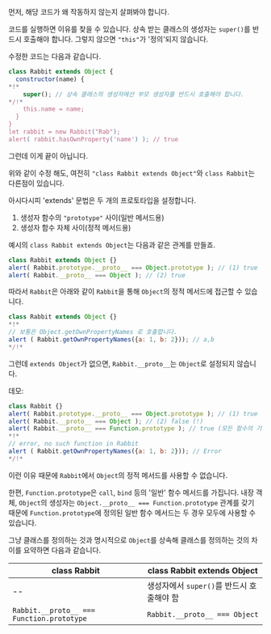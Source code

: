 먼저, 해당 코드가 왜 작동하지 않는지 살펴봐야 합니다.

코드를 실행하면 이유를 찾을 수 있습니다. 상속 받는 클래스의 생성자는 `super()`를 반드시 호출해야 합니다. 그렇지 않으면 `"this"`가 '정의'되지 않습니다.

수정한 코드는 다음과 같습니다.

```js run
class Rabbit extends Object {
  constructor(name) {
*!*
    super(); // 상속 클래스의 생성자에선 부모 생성자를 반드시 호출해야 합니다.
*/!*
    this.name = name;
  }
}
let rabbit = new Rabbit("Rab");
alert( rabbit.hasOwnProperty('name') ); // true
```

그런데 이게 끝이 아닙니다.

위와 같이 수정 해도, 여전히 `"class Rabbit extends Object"`와 `class Rabbit`는 다른점이 있습니다.

아시다시피 'extends' 문법은 두 개의 프로토타입을 설정합니다.

1. 생성자 함수의 `"prototype"` 사이(일반 메서드용)
2. 생성자 함수 자체 사이(정적 메서드용)

예시의 `class Rabbit extends Object`는 다음과 같은 관계를 만들죠.

```js run
class Rabbit extends Object {}
alert( Rabbit.prototype.__proto__ === Object.prototype ); // (1) true
alert( Rabbit.__proto__ === Object ); // (2) true
```

따라서 `Rabbit`은 아래와 같이 `Rabbit`을 통해 `Object`의 정적 메서드에 접근할 수 있습니다.

```js run
class Rabbit extends Object {}
*!*
// 보통은 Object.getOwnPropertyNames 로 호출합니다.
alert ( Rabbit.getOwnPropertyNames({a: 1, b: 2})); // a,b
*/!*
```

그런데 `extends Object`가 없으면, `Rabbit.__proto__`는 `Object`로 설정되지 않습니다.

데모:

```js run
class Rabbit {}
alert( Rabbit.prototype.__proto__ === Object.prototype ); // (1) true
alert( Rabbit.__proto__ === Object ); // (2) false (!)
alert( Rabbit.__proto__ === Function.prototype ); // true (모든 함수의 기본 프로토타입)
*!*
// error, no such function in Rabbit
alert ( Rabbit.getOwnPropertyNames({a: 1, b: 2})); // Error
*/!*
```

이런 이유 때문에 `Rabbit`에서 `Object`의 정적 메서드를 사용할 수 없습니다.

한편, `Function.prototype`은 `call`, `bind` 등의 '일반' 함수 메서드를 가집니다. 내장 객체, `Object`의 생성자는 `Object.__proto__ === Function.prototype` 관계를 갖기 때문에 `Function.prototype`에 정의된 일반 함수 메서드는 두 경우 모두에 사용할 수 있습니다.  

그냥 클래스를 정의하는 것과 명시적으로 `Object`를 상속해 클래스를 정의하는 것의 차이를 요약하면 다음과 같습니다.

| class Rabbit | class Rabbit extends Object  |
|--------------|------------------------------|
| --             | 생성자에서 `super()`를 반드시 호출해야 함 |
| `Rabbit.__proto__ === Function.prototype` | `Rabbit.__proto__ === Object` |
